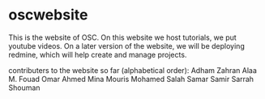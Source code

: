 oscwebsite
==========

This is the website of OSC.
On this website we host tutorials, we put youtube videos.
On a later version of the website, we will be deploying redmine, which will help create and manage projects.

contributers to the website so far (alphabetical order):
Adham Zahran
Alaa M. Fouad
Omar Ahmed
Mina Mouris
Mohamed Salah
Samar Samir
Sarrah Shouman
